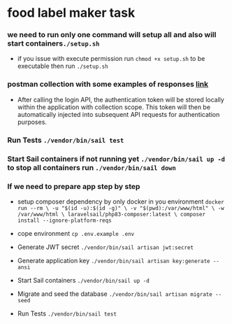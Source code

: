 # food label maker task

### we need to run only one command will setup all and also will start containers`./setup.sh`
- if you issue with execute permission run `chmod +x setup.sh` to be executable then run `./setup.sh`
### postman collection with some examples of responses **[link](https://documenter.getpostman.com/view/2494634/2sA3JRYyV1)** 
- After calling the login API, the authentication token will be stored locally within the application with collection scope. This token will then be automatically injected into subsequent API requests for authentication purposes.

### Run Tests `./vendor/bin/sail test`
### Start Sail containers if not running yet `./vendor/bin/sail up -d` to stop all containers run `./vendor/bin/sail down`

### If we need to prepare app step by step
- setup composer dependency by only docker in you environment `docker run --rm \
       -u "$(id -u):$(id -g)" \
       -v "$(pwd):/var/www/html" \
       -w /var/www/html \
       laravelsail/php83-composer:latest \
       composer install --ignore-platform-reqs`
       
- cope environment  `cp .env.example .env`
- Generate JWT secret `./vendor/bin/sail artisan jwt:secret`
- Generate application key `./vendor/bin/sail artisan key:generate --ansi`
- Start Sail containers `./vendor/bin/sail up -d`
- Migrate and seed the database `./vendor/bin/sail artisan migrate --seed`
- Run Tests `./vendor/bin/sail test`



